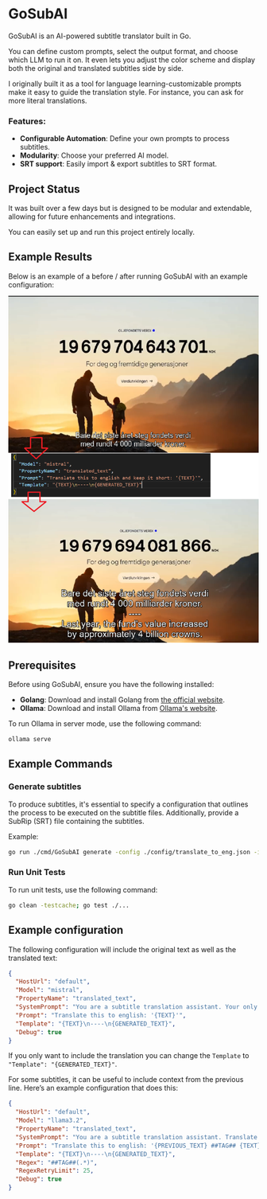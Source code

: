 
# GoSubAI
GoSubAI is an AI-powered subtitle translator built in Go.

You can define custom prompts, select the output format, and choose which LLM to run it on.
It even lets you adjust the color scheme and display both the original and translated subtitles side by side.

I originally built it as a tool for language learning-customizable prompts make it easy to guide the translation style.
For instance, you can ask for more literal translations.

### Features:
- **Configurable Automation**: Define your own prompts to process subtitles.
- **Modularity**: Choose your preferred AI model.
- **SRT support**: Easily import & export subtitles to SRT format.

## Project Status

It was built over a few days but is designed to be modular and extendable, allowing for future enhancements and integrations.

You can easily set up and run this project entirely locally.

## Example Results

Below is an example of a before / after running GoSubAI with an example configuration:

![Example Result](images/demo_1.png)

## Prerequisites

Before using GoSubAI, ensure you have the following installed:

- **Golang**: Download and install Golang from [the official website](https://golang.org/dl/).
- **Ollama**: Download and install Ollama from [Ollama's website](https://ollama.com/).

To run Ollama in server mode, use the following command:

```sh
ollama serve
```

## Example Commands

### Generate subtitles

To produce subtitles, it's essential to specify a configuration that outlines the process to be executed on the subtitle files.
Additionally, provide a SubRip (SRT) file containing the subtitles.

Example:

```sh
go run ./cmd/GoSubAI generate -config ./config/translate_to_eng.json -input ./data/HVOR_BLIR_DET_AV_PENGA.srt
```

### Run Unit Tests

To run unit tests, use the following command:

```sh
go clean -testcache; go test ./...
```

## Example configuration

The following configuration will include the original text as well as the translated text:

```json
{
  "HostUrl": "default",
  "Model": "mistral",
  "PropertyName": "translated_text",
  "SystemPrompt": "You are a subtitle translation assistant. Your only task is to translate subtitles into the target language specified by the user. Subtitles may contain incomplete sentences-when that happens, translate them literally without trying to complete or alter their meaning. Always keep the translation faithful to the original text and do not add explanations or extra words.",
  "Prompt": "Translate this to english: '{TEXT}'",
  "Template": "{TEXT}\n----\n{GENERATED_TEXT}",
  "Debug": true
}
```

If you only want to include the translation you can change the `Template` to `"Template": "{GENERATED_TEXT}"`.

For some subtitles, it can be useful to include context from the previous line.
Here’s an example configuration that does this:

```json
{
  "HostUrl": "default",
  "Model": "llama3.2",
  "PropertyName": "translated_text",
  "SystemPrompt": "You are a subtitle translation assistant. Translate subtitles into the target language specified by the user.\n\n- Translate the text literally.\n- Do not add, remove, or guess words.\n- If the text is incomplete, translate it as-is.\n\n⚠️ Very important: The tag ##TAG## must always be copied exactly, in the same position.\n- Never remove it.\n- Never move it.\n- Never translate it.\n- Output is invalid if ##TAG## is missing or changed.\n\n### Examples\n\nInput: \"Bonjour##TAG##comment tu vas aujourd'hui?\"\nOutput: \"Hello##TAG##how are you today?\"\n\nInput: \"##TAG##Oui, j'arrive.\"\nOutput: \"##TAG##Yes, I'm coming.\"\n\nInput: \"Non##TAG##pas du tout.\"\nOutput: \"No##TAG##not at all.\"",
  "Prompt": "Translate this to english: '{PREVIOUS_TEXT} ##TAG## {TEXT}'",
  "Template": "{TEXT}\n----\n{GENERATED_TEXT}",
  "Regex": "##TAG##(.*)",
  "RegexRetryLimit": 25,
  "Debug": true
}
```